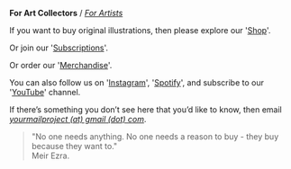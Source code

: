 **For Art Collectors** / [_For Artists_](https://kvshvlin.github.io/yourmailproject/forartists.html)

If you want to buy original illustrations, then please explore our '<a href="https://www.gumroad.com/yourmailproject" target="_blank">Shop</a>'.

Or join our '<a href="https://kvshvlin.github.io/yourmailproject/subscribe.html">Subscriptions</a>'.

Or order our '<a href="https://www.society6.com/gabeminimal" target="_blank">Merchandise</a>'.

You can also follow us on '<a href="https://www.instagram.com/yourmailproject" target="_blank">Instagram</a>', '<a href="https://open.spotify.com/show/4tjq1RlnBfTzcRozgU7Ste" target="_blank">Spotify</a>', and subscribe to our '<a href="https://www.youtube.com/channel/UCQCznCqUhALucLSk6N8ROPA?view_as=subscriber" target="_blank">YouTube</a>' channel.

If there’s something you don’t see here that you’d like to know, then email  
[_yourmailproject (at) gmail (dot) com_](mailto:yourmailproject@gmail.com).

> "No one needs anything. No one needs a reason to buy - they buy because they want to."  
> Meir Ezra.
